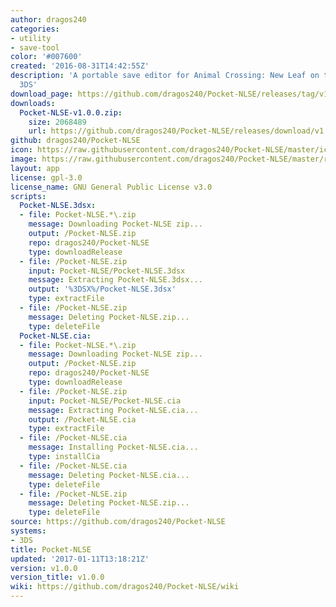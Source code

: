 ```yaml
---
author: dragos240
categories:
- utility
- save-tool
color: '#007600'
created: '2016-08-31T14:42:55Z'
description: 'A portable save editor for Animal Crossing: New Leaf on the Nintendo
  3DS'
download_page: https://github.com/dragos240/Pocket-NLSE/releases/tag/v1.0.0
downloads:
  Pocket-NLSE-v1.0.0.zip:
    size: 2068489
    url: https://github.com/dragos240/Pocket-NLSE/releases/download/v1.0.0/Pocket-NLSE-v1.0.0.zip
github: dragos240/Pocket-NLSE
icon: https://raw.githubusercontent.com/dragos240/Pocket-NLSE/master/icon.png
image: https://raw.githubusercontent.com/dragos240/Pocket-NLSE/master/res/banner%20icon.png
layout: app
license: gpl-3.0
license_name: GNU General Public License v3.0
scripts:
  Pocket-NLSE.3dsx:
  - file: Pocket-NLSE.*\.zip
    message: Downloading Pocket-NLSE zip...
    output: /Pocket-NLSE.zip
    repo: dragos240/Pocket-NLSE
    type: downloadRelease
  - file: /Pocket-NLSE.zip
    input: Pocket-NLSE/Pocket-NLSE.3dsx
    message: Extracting Pocket-NLSE.3dsx...
    output: '%3DSX%/Pocket-NLSE.3dsx'
    type: extractFile
  - file: /Pocket-NLSE.zip
    message: Deleting Pocket-NLSE.zip...
    type: deleteFile
  Pocket-NLSE.cia:
  - file: Pocket-NLSE.*\.zip
    message: Downloading Pocket-NLSE zip...
    output: /Pocket-NLSE.zip
    repo: dragos240/Pocket-NLSE
    type: downloadRelease
  - file: /Pocket-NLSE.zip
    input: Pocket-NLSE/Pocket-NLSE.cia
    message: Extracting Pocket-NLSE.cia...
    output: /Pocket-NLSE.cia
    type: extractFile
  - file: /Pocket-NLSE.cia
    message: Installing Pocket-NLSE.cia...
    type: installCia
  - file: /Pocket-NLSE.cia
    message: Deleting Pocket-NLSE.cia...
    type: deleteFile
  - file: /Pocket-NLSE.zip
    message: Deleting Pocket-NLSE.zip...
    type: deleteFile
source: https://github.com/dragos240/Pocket-NLSE
systems:
- 3DS
title: Pocket-NLSE
updated: '2017-01-11T13:18:21Z'
version: v1.0.0
version_title: v1.0.0
wiki: https://github.com/dragos240/Pocket-NLSE/wiki
---
```

